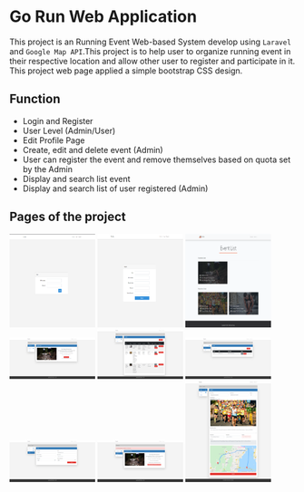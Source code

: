 # Go Run Web Application

This project is an Running Event Web-based System develop using `Laravel` and `Google Map API`.This project is to help user to organize running event in their respective location and allow other user to register and participate in it. This project web page applied a simple bootstrap CSS design. 

## Function

* Login and Register
* User Level  (Admin/User)
* Edit Profile Page 
* Create, edit and delete event (Admin)
* User can register the event and remove themselves based on quota set by the Admin
* Display and search list event 
* Display and search list of user registered (Admin)

## Pages of the project


<img src="https://github.com/JkOpie/EventManagement/blob/master/public/img/project/login.PNG" width="30%" height="165"></img> <img src="https://github.com/JkOpie/EventManagement/blob/master/public/img/project/Register.PNG" width="30%" height="165"></img> <img src="https://github.com/JkOpie/EventManagement/blob/master/public/img/project/MainPage.png" width="30%" height="165"></img>  <img src="https://github.com/JkOpie/EventManagement/blob/master/public/img/project/UserDashboard.png" width="30%"></img> <img src="https://github.com/JkOpie/EventManagement/blob/master/public/img/project/adminDash.png" width="30%"></img> <img src="https://github.com/JkOpie/EventManagement/blob/master/public/img/project/adminRunner.png" width="30%"></img> <img src="https://github.com/JkOpie/EventManagement/blob/master/public/img/project/editprofile.png" width="30%"></img> <img src="https://github.com/JkOpie/EventManagement/blob/master/public/img/project/participationHistory.png" width="30%"></img> <img src="https://github.com/JkOpie/EventManagement/blob/master/public/img/project/CreateEvent.png" width="30%"></img>





